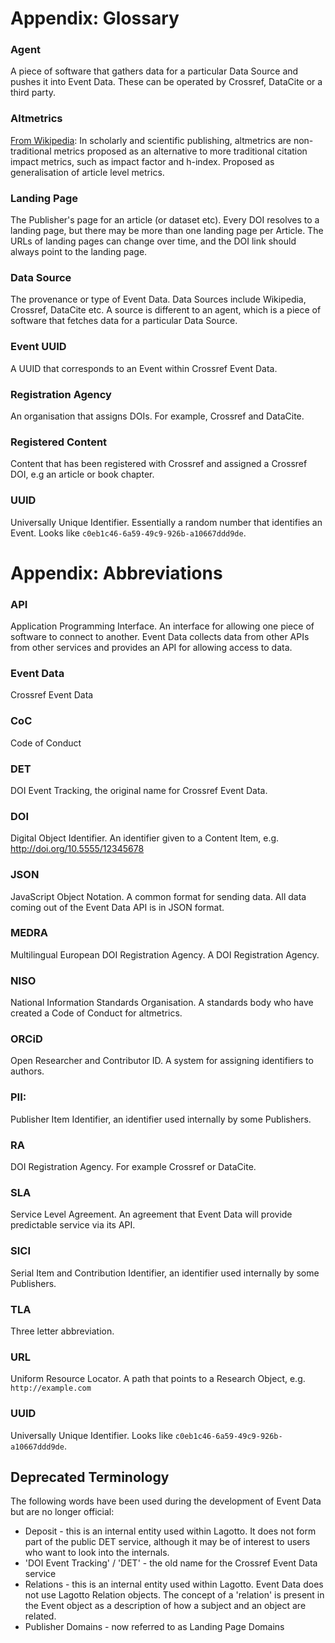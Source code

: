 # Appendix: Glossary

### Agent

 A piece of software that gathers data for a particular Data Source and pushes it into Event Data. These can be operated by Crossref, DataCite or a third party.

### Altmetrics

 [From Wikipedia](https://en.wikipedia.org/wiki/Altmetrics): In scholarly and scientific publishing, altmetrics are non-traditional metrics proposed as an alternative to more traditional citation impact metrics, such as impact factor and h-index. Proposed as generalisation of article level metrics.

### Landing Page

 The Publisher's page for an article (or dataset etc). Every DOI resolves to a landing page, but there may be more than one landing page per Article. The URLs of landing pages can change over time, and the DOI link should always point to the landing page.

### Data Source

 The provenance or type of Event Data. Data Sources include Wikipedia, Crossref, DataCite etc. A source is different to an agent, which is a piece of software that fetches data for a particular Data Source.

### Event UUID

 A UUID that corresponds to an Event within Crossref Event Data. 

### Registration Agency

 An organisation that assigns DOIs. For example, Crossref and DataCite.

### Registered Content

 Content that has been registered with Crossref and assigned a Crossref DOI, e.g an article or book chapter.

### UUID

 Universally Unique Identifier. Essentially a random number that identifies an Event. Looks like `c0eb1c46-6a59-49c9-926b-a10667ddd9de`.

# Appendix: Abbreviations

### API

 Application Programming Interface. An interface for allowing one piece of software to connect to another. Event Data collects data from other APIs from other services and provides an API for allowing access to data.

### Event Data

 Crossref Event Data

### CoC

 Code of Conduct

### DET

 DOI Event Tracking, the original name for Crossref Event Data.

### DOI

 Digital Object Identifier. An identifier given to a Content Item, e.g. http://doi.org/10.5555/12345678

### JSON 

 JavaScript Object Notation. A common format for sending data. All data coming out of the Event Data API is in JSON format.

### MEDRA

 Multilingual European DOI Registration Agency. A DOI Registration Agency.

### NISO

 National Information Standards Organisation. A standards body who have created a Code of Conduct for altmetrics.

### ORCiD

 Open Researcher and Contributor ID. A system for assigning identifiers to authors.

### PII: 

Publisher Item Identifier, an identifier used internally by some Publishers.

### RA

 DOI Registration Agency. For example Crossref or DataCite.

### SLA

 Service Level Agreement. An agreement that Event Data will provide predictable service via its API.

### SICI

 Serial Item and Contribution Identifier, an identifier used internally by some Publishers.

### TLA

 Three letter abbreviation. 

### URL

 Uniform Resource Locator. A path that points to a Research Object, e.g. `http://example.com`

### UUID

 Universally Unique Identifier. Looks like `c0eb1c46-6a59-49c9-926b-a10667ddd9de`.

## Deprecated Terminology

The following words have been used during the development of Event Data but are no longer official:

 - Deposit - this is an internal entity used within Lagotto. It does not form part of the public DET service, although it may be of interest to users who want to look into the internals.
 - 'DOI Event Tracking' / 'DET' - the old name for the Crossref Event Data service
 - Relations - this is an internal entity used within Lagotto. Event Data does not use Lagotto Relation objects. The concept of a 'relation' is present in the Event object as a description of how a subject and an object are related.
 - Publisher Domains - now referred to as Landing Page Domains
